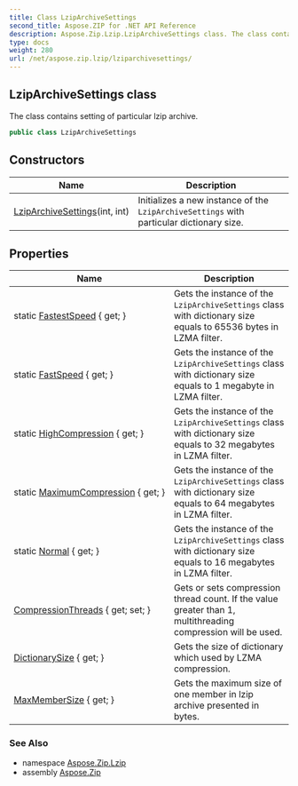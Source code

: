 ```yaml
---
title: Class LzipArchiveSettings
second_title: Aspose.ZIP for .NET API Reference
description: Aspose.Zip.Lzip.LzipArchiveSettings class. The class contains setting of particular lzip archive
type: docs
weight: 280
url: /net/aspose.zip.lzip/lziparchivesettings/
---
```

## LzipArchiveSettings class

The class contains setting of particular lzip archive.

```csharp
public class LzipArchiveSettings
```

## Constructors

| Name | Description |
| --- | --- |
| [LzipArchiveSettings](lziparchivesettings/)(int, int) | Initializes a new instance of the `LzipArchiveSettings` with particular dictionary size. |

## Properties

| Name | Description |
| --- | --- |
| static [FastestSpeed](../../aspose.zip.lzip/lziparchivesettings/fastestspeed/) { get; } | Gets the instance of the `LzipArchiveSettings` class with dictionary size equals to 65536 bytes in LZMA filter. |
| static [FastSpeed](../../aspose.zip.lzip/lziparchivesettings/fastspeed/) { get; } | Gets the instance of the `LzipArchiveSettings` class with dictionary size equals to 1 megabyte in LZMA filter. |
| static [HighCompression](../../aspose.zip.lzip/lziparchivesettings/highcompression/) { get; } | Gets the instance of the `LzipArchiveSettings` class with dictionary size equals to 32 megabytes in LZMA filter. |
| static [MaximumCompression](../../aspose.zip.lzip/lziparchivesettings/maximumcompression/) { get; } | Gets the instance of the `LzipArchiveSettings` class with dictionary size equals to 64 megabytes in LZMA filter. |
| static [Normal](../../aspose.zip.lzip/lziparchivesettings/normal/) { get; } | Gets the instance of the `LzipArchiveSettings` class with dictionary size equals to 16 megabytes in LZMA filter. |
| [CompressionThreads](../../aspose.zip.lzip/lziparchivesettings/compressionthreads/) { get; set; } | Gets or sets compression thread count. If the value greater than 1, multithreading compression will be used. |
| [DictionarySize](../../aspose.zip.lzip/lziparchivesettings/dictionarysize/) { get; } | Gets the size of dictionary which used by LZMA compression. |
| [MaxMemberSize](../../aspose.zip.lzip/lziparchivesettings/maxmembersize/) { get; } | Gets the maximum size of one member in lzip archive presented in bytes. |

### See Also

* namespace [Aspose.Zip.Lzip](../../aspose.zip.lzip/)
* assembly [Aspose.Zip](../../)


